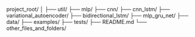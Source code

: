 project_root/
│
├── util/
├── mlp/
├── cnn/
├── cnn_lstm/
├── variational_autoencoder/
├── bidirectional_lstm/
├── mlp_gru_net/
├── data/
├── examples/
├── tests/
├── README.md
└── other_files_and_folders/
